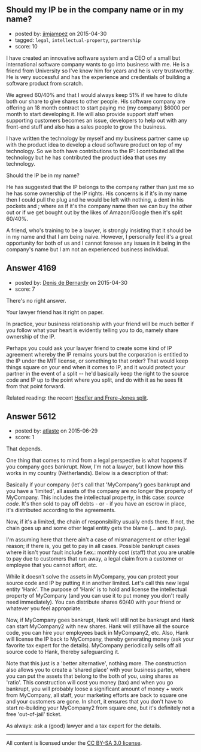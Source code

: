 ## Should my IP be in the company name or in my name?

- posted by: [jimjampez](https://stackexchange.com/users/2083073/jimjampez) on 2015-04-30
- tagged: `legal`, `intellectual-property`, `partnership`
- score: 10

<p>I have created an innovative software system and a CEO of a small but international software company wants to go into business with me. He is a friend from University so I've know him for years and he is very trustworthy. He is very successful and has the experience and credentials of building a software product from scratch.</p>

<p>We agreed 60/40% and that I would always keep 51% if we have to dilute both our share to give shares to other people. His software company are offering an 18 month contract to start paying me (my company) $6000 per month to start developing it. He will also provide support staff when supporting customers becomes an issue, developers to help out with any front-end stuff and also has a sales people to grow the business. </p>

<p>I have written the technology by myself and my business partner came up with the product idea to develop a cloud software product on top of my technology. So we both have contributions to the IP: I contributed all the technology but he has contributed the product idea that uses my technology. </p>

<p>Should the IP be in my name?</p>

<p>He has suggested that the IP belongs to the company rather than just me so he has some ownership of the IP rights. His concerns is if it's in my name then I could pull the plug and he would be left with nothing, a dent in his pockets and ; where as if it's the company name then we can buy the other out or if we get bought out by the likes of Amazon/Google then it's split 60/40%. </p>

<p>A friend, who's training to be a lawyer, is strongly insisting that it should be in my name and that I am being naive. However, I personally feel it's a great opportunity for both of us and I cannot foresee any issues in it being in the company's name but I am not an experienced business individual. </p>



## Answer 4169

- posted by: [Denis de Bernardy](https://stackexchange.com/users/182468/denis-de-bernardy) on 2015-04-30
- score: 7

<p>There's no right answer.</p>

<p>Your lawyer friend has it right on paper.</p>

<p>In practice, your business relationship with your friend will be much better if you follow what your heart is evidently telling you to do, namely share ownership of the IP.</p>

<p>Perhaps you could ask your lawyer friend to create some kind of IP agreement whereby the IP remains yours but the corporation is entitled to the IP under the MIT license, or something to that order? That would keep things square on your end when it comes to IP, and it would protect your partner in the event of a split -- he'd basically keep the right to the source code and IP up to the point where you split, and do with it as he sees fit from that point forward.</p>

<p>Related reading: the recent <a href="http://gawker.com/font-gods-hoefler-frere-jones-split-in-nasty-corporat-1503534833">Hoefler and Frere-Jones split</a>.</p>



## Answer 5612

- posted by: [atlaste](https://stackexchange.com/users/1021317/atlaste) on 2015-06-29
- score: 1

<p>That depends. </p>

<p>One thing that comes to mind from a legal perspective is what happens if you company goes bankrupt. Now, I'm not a lawyer, but I know how this works in my country (Netherlands). Below is a description of that:</p>

<p>Basically if your company (let's call that 'MyCompany') goes bankrupt and you have a 'limited', all assets of the company are no longer the property of MyCompany. This includes the intellectual property, in this case: <em>source code</em>. It's then sold to pay off debts - or - if you have an escrow in place, it's distributed according to the agreements.</p>

<p>Now, if it's a limited, the chain of responsibility usually ends there. If not, the chain goes up and some other legal entity gets the blame (... and to pay). </p>

<p>I'm assuming here that there ain't a case of mismanagement or other legal reason; if there is, you get to pay in all cases. Possible bankrupt cases where it isn't your fault include f.ex.: monthly cost (staff) that you are unable to pay due to customers that run away, a legal claim from a customer or employee that you cannot affort, etc. </p>

<p>While it doesn't solve the assets in MyCompany, you can protect your source code and IP by putting it in another limited. Let's call this new legal entity 'Hank'. The purpose of 'Hank' is to hold and license the intellectual property of MyCompany (and you can use it to put money you don't really need immediately). You can distribute shares 60/40 with your friend or whatever you feel appropriate. </p>

<p>Now, if MyCompany goes bankrupt, Hank will still not be bankrupt and Hank can start MyCompany2 with new shares. Hank will still have all the source code, you can hire your employees back in MyCompany2, etc. Also, Hank will license the IP back to MyCompany, thereby generating money (ask your favorite tax expert for the details). MyCompany periodically sells off all source code to Hank, thereby safeguarding it.</p>

<p>Note that this just is a 'better alternative', nothing more. The construction also allows you to create a 'shared place' with your business parter, where you can put the assets that belong to the both of you, using shares as 'ratio'. This construction will cost you money (tax) and when you go bankrupt, you will probably loose a significant amount of money + work from MyCompany, all staff, your marketing efforts are back to square one and your customers are gone. In short, it ensures that you don't have to start re-building your MyCompany2 from square one, but it's definitely not a free 'out-of-jail' ticket.</p>

<p>As always: ask a (good) lawyer and a tax expert for the details. </p>




---

All content is licensed under the [CC BY-SA 3.0 license](https://creativecommons.org/licenses/by-sa/3.0/).
